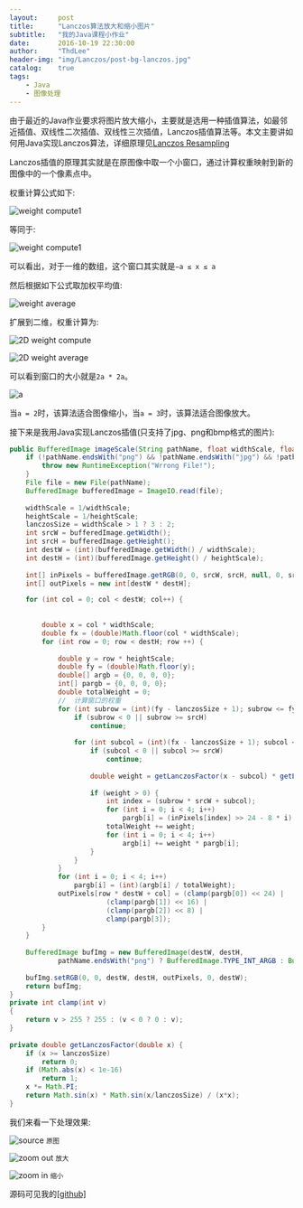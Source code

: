 ```yaml
---
layout:     post
title:      "Lanczos算法放大和缩小图片"
subtitle:   "我的Java课程小作业"
date:       2016-10-19 22:30:00
author:     "ThdLee"
header-img: "img/Lanczos/post-bg-lanczos.jpg"
catalog:    true
tags:
    - Java
    - 图像处理
---
```


由于最近的Java作业要求将图片放大缩小，主要就是选用一种插值算法，如最邻近插值、双线性二次插值、双线性三次插值，Lanczos插值算法等。本文主要讲如何用Java实现Lanczos算法，详细原理见[Lanczos Resampling](en.wikipedia.org/wiki/Lanczos_resampling)

Lanczos插值的原理其实就是在原图像中取一个小窗口，通过计算权重映射到新的图像中的一个像素点中。

权重计算公式如下:

![weight compute1](http://thdlee.com/img/Lanczos/Lanczos1.svg)

等同于:

![weight compute1](http://thdlee.com/img/Lanczos/Lanczos2.svg)

可以看出，对于一维的数组，这个窗口其实就是`−a ≤ x ≤ a`

然后根据如下公式取加权平均值:

![weight average](http://thdlee.com/img/Lanczos/Lanczos3.svg)

扩展到二维，权重计算为:

![2D weight compute](http://thdlee.com/img/Lanczos/Lanczos4.svg)

![2D weight average](http://thdlee.com/img/Lanczos/Lanczos5.svg)

可以看到窗口的大小就是`2a * 2a`。

![a](http://thdlee.com/img/Lanczos/LanczosA.png)

当`a = 2`时，该算法适合图像缩小，当`a = 3`时，该算法适合图像放大。

接下来是我用Java实现Lanczos插值(只支持了jpg、png和bmp格式的图片):

```java
public BufferedImage imageScale(String pathName, float widthScale, float heightScale) throws IOException {
	if (!pathName.endsWith("png") && !pathName.endsWith("jpg") && !pathName.endsWith("bmp")) {
		throw new RuntimeException("Wrrong File!");
	}
	File file = new File(pathName);
	BufferedImage bufferedImage = ImageIO.read(file);
		
	widthScale = 1/widthScale;
	heightScale = 1/heightScale;
	lanczosSize = widthScale > 1 ? 3 : 2;
	int srcW = bufferedImage.getWidth();
	int srcH = bufferedImage.getHeight();
	int destW = (int)(bufferedImage.getWidth() / widthScale);
	int destH = (int)(bufferedImage.getHeight() / heightScale);
	
	int[] inPixels = bufferedImage.getRGB(0, 0, srcW, srcH, null, 0, srcW);
	int[] outPixels = new int[destW * destH];

	for (int col = 0; col < destW; col++) {
			
			
		double x = col * widthScale; 
		double fx = (double)Math.floor(col * widthScale);
		for (int row = 0; row < destH; row ++) {
				
			double y = row * heightScale;
			double fy = (double)Math.floor(y);
			double[] argb = {0, 0, 0, 0};
			int[] pargb = {0, 0, 0, 0};
			double totalWeight = 0;
			//  计算窗口的权重	
			for (int subrow = (int)(fy - lanczosSize + 1); subrow <= fy + lanczosSize; subrow++) {
				if (subrow < 0 || subrow >= srcH) 
					continue;
					
				for (int subcol = (int)(fx - lanczosSize + 1); subcol <= fx + lanczosSize; subcol++) {
					if (subcol < 0 || subcol >= srcW)  
	                    continue;
						
					double weight = getLanczosFactor(x - subcol) * getLanczosFactor(y - subrow);
					
					if (weight > 0) { 
                        int index = (subrow * srcW + subcol); 
                        for (int i = 0; i < 4; i++)
                          	pargb[i] = (inPixels[index] >> 24 - 8 * i) & 0xff;
               	        totalWeight += weight; 
                        for (int i = 0; i < 4; i++)
                           	argb[i] += weight * pargb[i];
					}
				}
			}
			for (int i = 0; i < 4; i++)
				pargb[i] = (int)(argb[i] / totalWeight);
			outPixels[row * destW + col] = (clamp(pargb[0]) << 24) |
						(clamp(pargb[1]) << 16) |
						(clamp(pargb[2]) << 8) |
						clamp(pargb[3]);
		}
	}
		
	BufferedImage bufImg = new BufferedImage(destW, destH,
			pathName.endsWith("png") ? BufferedImage.TYPE_INT_ARGB : BufferedImage.TYPE_INT_RGB);
		
	bufImg.setRGB(0, 0, destW, destH, outPixels, 0, destW);
	return bufImg;
}
private int clamp(int v)  
{  
    return v > 255 ? 255 : (v < 0 ? 0 : v);  
}  
  
private double getLanczosFactor(double x) {  
    if (x >= lanczosSize)  
        return 0;   
    if (Math.abs(x) < 1e-16)  
        return 1;  
    x *= Math.PI; 
    return Math.sin(x) * Math.sin(x/lanczosSize) / (x*x);  
}  

```

我们来看一下处理效果:

![source](http://thdlee.com/img/Lanczos/SourcePicture.jpg "原图")
<small class="img-hint">原图</small>

![zoom out](http://thdlee.com/img/Lanczos/ZoomOutPicture.jpg "放大")
<small class="img-hint">放大</small>

![zoom in](http://thdlee.com/img/Lanczos/ZoomInPicture.jpg "缩小")
<small class="img-hint">缩小</small>

源码可见我的[[github]](https://github.com/ThdLee/LanczosImage)
